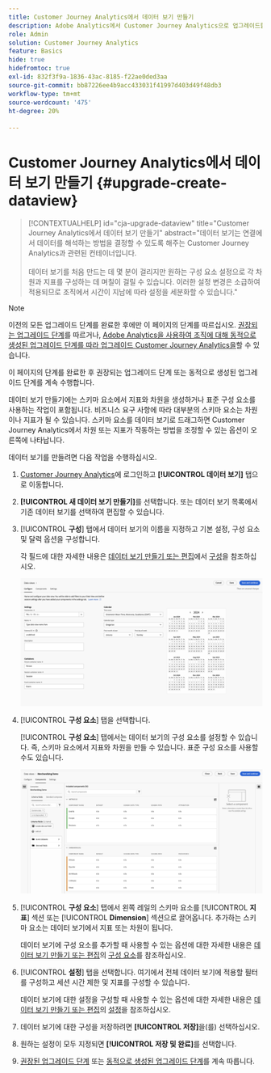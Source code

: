 ```yaml
---
title: Customer Journey Analytics에서 데이터 보기 만들기
description: Adobe Analytics에서 Customer Journey Analytics으로 업그레이드할 때 권장되는 경로에 대해 알아봅니다.
role: Admin
solution: Customer Journey Analytics
feature: Basics
hide: true
hidefromtoc: true
exl-id: 832f3f9a-1836-43ac-8185-f22ae0ded3aa
source-git-commit: bb87226ee4b9acc433031f41997d403d49f48db3
workflow-type: tm+mt
source-wordcount: '475'
ht-degree: 20%

---
```


# Customer Journey Analytics에서 데이터 보기 만들기 {#upgrade-create-dataview}

<!-- markdownlint-disable MD034 -->

>[!CONTEXTUALHELP]
>id="cja-upgrade-dataview"
>title="Customer Journey Analytics에서 데이터 보기 만들기"
>abstract="데이터 보기는 연결에서 데이터를 해석하는 방법을 결정할 수 있도록 해주는 Customer Journey Analytics과 관련된 컨테이너입니다.<br><br>데이터 보기를 처음 만드는 데 몇 분이 걸리지만 원하는 구성 요소 설정으로 각 차원과 지표를 구성하는 데 며칠이 걸릴 수 있습니다. 이러한 설정 변경은 소급하여 적용되므로 조직에서 시간이 지남에 따라 설정을 세분화할 수 있습니다."

<!-- markdownlint-enable MD034 -->

>[!NOTE]
> 
>이전의 모든 업그레이드 단계를 완료한 후에만 이 페이지의 단계를 따르십시오. [권장되는 업그레이드 단계](/help/getting-started/cja-upgrade/cja-upgrade-recommendations.md#recommended-upgrade-steps-for-most-organizations)를 따르거나, [Adobe Analytics을 사용하여 조직에 대해 동적으로 생성된 업그레이드 단계를 따라 업그레이드 Customer Journey Analytics을](https://gigazelle.github.io/cja-ttv/)할 수 있습니다.
>
>이 페이지의 단계를 완료한 후 권장되는 업그레이드 단계 또는 동적으로 생성된 업그레이드 단계를 계속 수행합니다.

<!-- Should we single source this instead of duplicate it? The following steps were copied from: /help/data-views/create-dataview.md -->

데이터 보기 만들기에는 스키마 요소에서 지표와 차원을 생성하거나 표준 구성 요소를 사용하는 작업이 포함됩니다. 비즈니스 요구 사항에 따라 대부분의 스키마 요소는 차원이나 지표가 될 수 있습니다. 스키마 요소를 데이터 보기로 드래그하면 Customer Journey Analytics에서 차원 또는 지표가 작동하는 방법을 조정할 수 있는 옵션이 오른쪽에 나타납니다.

데이터 보기를 만들려면 다음 작업을 수행하십시오.

1. [Customer Journey Analytics](https://analytics.adobe.com)에 로그인하고 **[!UICONTROL 데이터 보기]** 탭으로 이동합니다.

1. **[!UICONTROL 새 데이터 보기 만들기]**&#x200B;를 선택합니다. 또는 데이터 보기 목록에서 기존 데이터 보기를 선택하여 편집할 수 있습니다.

1. [!UICONTROL **구성**] 탭에서 데이터 보기의 이름을 지정하고 기본 설정, 구성 요소 및 달력 옵션을 구성합니다.

   각 필드에 대한 자세한 내용은 [데이터 보기 만들기 또는 편집](/help/data-views/create-dataview.md)에서 [구성](/help/data-views/create-dataview.md#configure)을 참조하십시오.

   ![데이터 보기 구성](assets/dataview-configure.png)

1. [!UICONTROL **구성 요소**] 탭을 선택합니다.

   [!UICONTROL **구성 요소**] 탭에서는 데이터 보기의 구성 요소를 설정할 수 있습니다. 즉, 스키마 요소에서 지표와 차원을 만들 수 있습니다. 표준 구성 요소를 사용할 수도 있습니다.

   ![구성 요소 탭](assets/dataview-components.png)

1. [!UICONTROL **구성 요소**] 탭에서 왼쪽 레일의 스키마 요소를 [!UICONTROL **지표**] 섹션 또는 [!UICONTROL **Dimension**] 섹션으로 끌어옵니다. 추가하는 스키마 요소는 데이터 보기에서 지표 또는 차원이 됩니다.

   데이터 보기에 구성 요소를 추가할 때 사용할 수 있는 옵션에 대한 자세한 내용은 [데이터 보기 만들기 또는 편집](/help/data-views/create-dataview.md)의 [구성 요소](/help/data-views/create-dataview.md#components)를 참조하십시오.

1. [!UICONTROL **설정**] 탭을 선택합니다. 여기에서 전체 데이터 보기에 적용할 필터를 구성하고 세션 시간 제한 및 지표를 구성할 수 있습니다.

   데이터 보기에 대한 설정을 구성할 때 사용할 수 있는 옵션에 대한 자세한 내용은 [데이터 보기 만들기 또는 편집](/help/data-views/create-dataview.md)의 [설정](/help/data-views/create-dataview.md#settings)을 참조하십시오.

1. 데이터 보기에 대한 구성을 저장하려면 **[!UICONTROL 저장]**&#x200B;을(를) 선택하십시오.

1. 원하는 설정이 모두 지정되면 **[!UICONTROL 저장 및 완료]**&#x200B;를 선택합니다.

1. [권장된 업그레이드 단계](/help/getting-started/cja-upgrade/cja-upgrade-recommendations.md#recommended-upgrade-steps-for-most-organizations) 또는 [동적으로 생성된 업그레이드 단계](https://gigazelle.github.io/cja-ttv/)를 계속 따릅니다.

